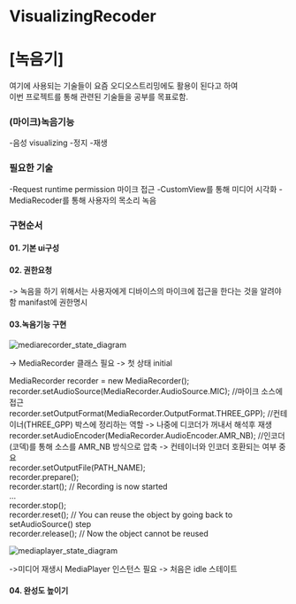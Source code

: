 # VisualizingRecoder
# [녹음기]
여기에 사용되는 기술들이 요즘 오디오스트리밍에도 활용이 된다고 하여   
이번 프로젝트를 통해  관련된 기술들을 공부를 목표로함.   

### (마이크)녹음기능
-음성 visualizing
-정지
-재생

### 필요한 기술
-Request runtime permission 마이크 접근
-CustomView를 통해 미디어 시각화
-MediaRecoder를 통해 사용자의 목소리 녹음

### 구현순서
#### 01. 기본 ui구성
#### 02. 권한요청
-> 녹음을 하기 위해서는 사용자에게 디바이스의 마이크에 접근을 한다는 것을 알려야함 manifast에 권한명시   
#### 03.녹음기능 구현
![mediarecorder_state_diagram](https://user-images.githubusercontent.com/68258365/131695820-49d2904a-c1a0-4c95-b23f-5fe35e1d9e9a.gif)

-> MediaRecorder 클래스 필요
-> 첫 상태 initial 

MediaRecorder recorder = new MediaRecorder();   
 recorder.setAudioSource(MediaRecorder.AudioSource.MIC);   //마이크 소스에 접근    
 recorder.setOutputFormat(MediaRecorder.OutputFormat.THREE_GPP);   //컨테이너(THREE_GPP) 박스에 정리하는 역할 -> 나중에 디코더가 꺼내서 해석후 재생
 recorder.setAudioEncoder(MediaRecorder.AudioEncoder.AMR_NB);   //인코더(코덱)를 통해 소스를 AMR_NB 방식으로 압축 -> 컨테이너와 인코더 호환되는 여부 중요   
 recorder.setOutputFile(PATH_NAME);   
 recorder.prepare();   
 recorder.start();   // Recording is now started   
 ...   
 recorder.stop();   
 recorder.reset();   // You can reuse the object by going back to setAudioSource() step   
 recorder.release(); // Now the object cannot be reused   

![mediaplayer_state_diagram](https://user-images.githubusercontent.com/68258365/131700483-58589e49-b543-4cfa-a628-6adcd1f318b3.gif)

->미디어 재생시 MediaPlayer 인스턴스 필요
-> 처음은 idle 스테이트


#### 04. 완성도 높이기


